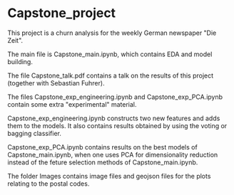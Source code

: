 # Capstone_project
This project is a churn analysis for the weekly German newspaper "Die Zeit".

The main file is Capstone_main.ipynb, which contains EDA and model building.

The file Capstone_talk.pdf contains a talk on the results of this project (together with Sebastian Fuhrer).

The files Capstone_exp_engineering.ipynb and Capstone_exp_PCA.ipynb
contain some extra "experimental" material. 

Capstone_exp_engineering.ipynb constructs two new features and adds them to the models.
It also contains results obtained by using the voting or bagging classifier.

Capstone_exp_PCA.ipynb contains results on the best models of Capstone_main.ipynb, when one uses PCA for dimensionality reduction instead of the feture selection methods of Capstone_main.ipynb.

The folder Images contains image files and geojson files for the plots relating to the postal codes.
